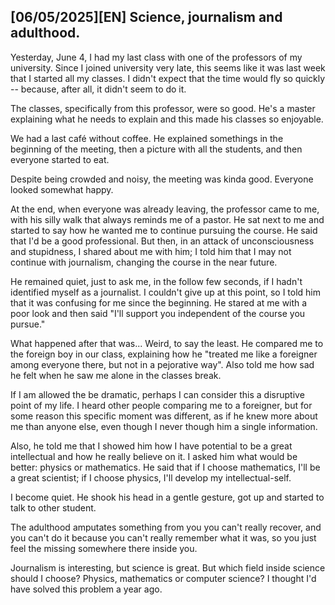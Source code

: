 
## [06/05/2025][EN] Science, journalism and adulthood.

Yesterday, June 4, I had my last class with one of the professors of my university.
Since I joined university very late, this seems like it was last week that I started
all my classes. I didn't expect that the time would fly so quickly -- because, after all,
it didn't seem to do it.

The classes, specifically from this professor, were so good. He's a master explaining what he
needs to explain and this made his classes so enjoyable.

We had a last café without coffee. He explained somethings in the beginning of the meeting, then
a picture with all the students, and then everyone started to eat.

Despite being crowded and noisy, the meeting was kinda good. Everyone looked somewhat happy.

At the end, when everyone was already leaving, the professor came to me, with his silly walk that
always reminds me of a pastor. He sat next to me and started to say how he wanted me to continue
pursuing the course. He said that I'd be a good professional. But then, in an attack of unconsciousness
and stupidness, I shared about me with him; I told him that I may not continue with journalism, changing
the course in the near future.

He remained quiet, just to ask me, in the follow few seconds, if I hadn't identified myself as a journalist.
I couldn't give up at this point, so I told him that it was confusing for me since the beginning. He stared
at me with a poor look and then said "I'll support you independent of the course you pursue."

What happened after that was... Weird, to say the least. He compared me to the foreign boy in our class,
explaining how he "treated me like a foreigner among everyone there, but not in a pejorative way". Also
told me how sad he felt when he saw me alone in the classes break.

If I am allowed the be dramatic, perhaps I can consider this a disruptive point of my life. I heard other
people comparing me to a foreigner, but for some reason this specific moment was different, as if he knew
more about me than anyone else, even though I never though him a single information.

Also, he told me that I showed him how I have potential to be a great intellectual and how he really believe
on it. I asked him what would be better: physics or mathematics. He said that if I choose mathematics, I'll
be a great scientist; if I choose physics, I'll develop my intellectual-self.

I become quiet. He shook his head in a gentle gesture, got up and started to talk to other student.

The adulthood amputates something from you you can't really recover, and you can't do it because you can't
really remember what it was, so you just feel the missing somewhere there inside you.

Journalism is interesting, but science is great. But which field inside science should I choose? Physics,
mathematics or computer science? I thought I'd have solved this problem a year ago.

